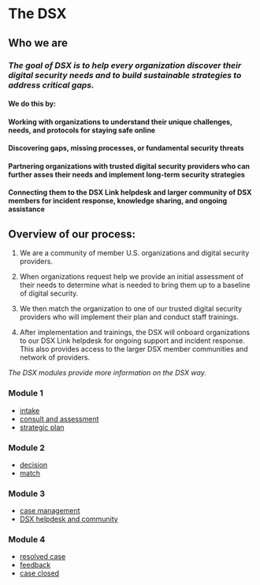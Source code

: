 # The DSX

## **Who we are**

### _The goal of DSX is to help every organization discover their digital security needs and to build sustainable strategies to address critical gaps._

#### 

#### We do this by:

#### Working with organizations to understand their unique challenges, needs, and protocols for staying safe online 

#### Discovering gaps, missing processes, or fundamental security threats  

#### Partnering organizations with trusted digital security providers who can further asses their needs and implement long-term security strategies  

#### Connecting them to the DSX Link helpdesk and larger community of DSX members for incident response, knowledge sharing, and ongoing assistance

## Overview of our process:

1. We are a community of member U.S. organizations and digital security providers. 

2. When organizations request help we provide an initial assessment of their needs to determine what is needed to bring them up to a baseline of digital security.

3. We then match the organization to one of our trusted digital security providers who will implement their plan and conduct staff trainings. 
4. After implementation and trainings, the DSX will onboard organizations to our DSX Link helpdesk for ongoing support and incident response. This also provides access to the larger DSX member communities and network of providers. 

_The DSX modules provide more information on the DSX way._

### **Module 1**

* [intake](intake.md)
* [consult and assessment](initial-consult.md)
* [strategic plan](strategic-plan.md)

### **Module 2**

* [decision](decision.md)
* [match](match.md)

### **Module 3**

* [case management](case-management.md)
* [DSX helpdesk and community](https://docs.digitalsecurityexchange.org/~/edit/drafts/-LY7x1jlcvBQOLbocNWE/zammad-setup-organization-onboard/dsx-helpdesk-and-community)

### **Module 4**

* [resolved case](case-resolved.md)
* [feedback](case-resolved.md)
* [case closed](case-closed.md)



